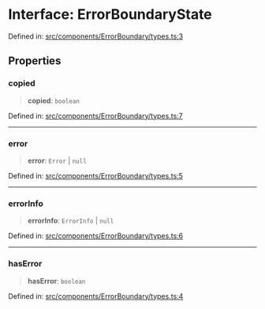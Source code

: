 # Interface: ErrorBoundaryState

Defined in: [src/components/ErrorBoundary/types.ts:3](https://github.com/laruss/react-text-game/blob/59d7b8f771aa0b3a193326c59fd60a3d4ca5383b/packages/ui/src/components/ErrorBoundary/types.ts#L3)

## Properties

### copied

> **copied**: `boolean`

Defined in: [src/components/ErrorBoundary/types.ts:7](https://github.com/laruss/react-text-game/blob/59d7b8f771aa0b3a193326c59fd60a3d4ca5383b/packages/ui/src/components/ErrorBoundary/types.ts#L7)

***

### error

> **error**: `Error` \| `null`

Defined in: [src/components/ErrorBoundary/types.ts:5](https://github.com/laruss/react-text-game/blob/59d7b8f771aa0b3a193326c59fd60a3d4ca5383b/packages/ui/src/components/ErrorBoundary/types.ts#L5)

***

### errorInfo

> **errorInfo**: `ErrorInfo` \| `null`

Defined in: [src/components/ErrorBoundary/types.ts:6](https://github.com/laruss/react-text-game/blob/59d7b8f771aa0b3a193326c59fd60a3d4ca5383b/packages/ui/src/components/ErrorBoundary/types.ts#L6)

***

### hasError

> **hasError**: `boolean`

Defined in: [src/components/ErrorBoundary/types.ts:4](https://github.com/laruss/react-text-game/blob/59d7b8f771aa0b3a193326c59fd60a3d4ca5383b/packages/ui/src/components/ErrorBoundary/types.ts#L4)
